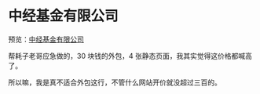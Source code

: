 # 中经基金有限公司

预览：[中经基金有限公司](https://forever-z-133.github.io/small-works/2/zj-office-web/)

帮耗子老哥应急做的，30 块钱的外包，4 张静态页面，我其实觉得这价格都喊高了。

所以嘛，我是真不适合外包这行，不管什么网站开价就没超过三百的。
